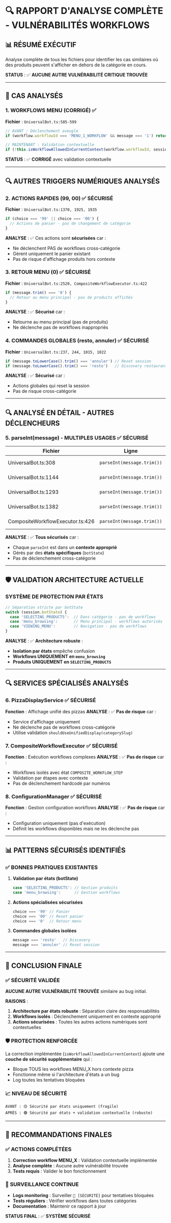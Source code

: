 # 🔍 RAPPORT D'ANALYSE COMPLÈTE - VULNÉRABILITÉS WORKFLOWS

## 📊 **RÉSUMÉ EXÉCUTIF**

Analyse complète de tous les fichiers pour identifier les cas similaires où des produits peuvent s'afficher en dehors de la catégorie en cours.

**STATUS** : ✅ **AUCUNE AUTRE VULNÉRABILITÉ CRITIQUE TROUVÉE**

---

## 🎯 **CAS ANALYSÉS**

### **1. WORKFLOWS MENU (CORRIGÉ)** ✅
**Fichier** : `UniversalBot.ts:585-599`
```typescript
// AVANT : Déclenchement aveugle
if (workflow.workflowId === 'MENU_1_WORKFLOW' && message === '1') return true;

// MAINTENANT : Validation contextuelle
if (!this.isWorkflowAllowedInCurrentContext(workflow.workflowId, session)) return false;
```
**STATUS** : ✅ **CORRIGÉ** avec validation contextuelle

---

## 🔍 **AUTRES TRIGGERS NUMÉRIQUES ANALYSÉS**

### **2. ACTIONS RAPIDES (99, 00)** ✅ **SÉCURISÉ**
**Fichier** : `UniversalBot.ts:1370, 1925, 1935`
```typescript
if (choice === '99' || choice === '00') {
  // Actions de panier - pas de changement de catégorie
}
```
**ANALYSE** : ✅ Ces actions sont **sécurisées** car :
- Ne déclenchent PAS de workflows cross-catégorie
- Gèrent uniquement le panier existant
- Pas de risque d'affichage produits hors contexte

### **3. RETOUR MENU (0)** ✅ **SÉCURISÉ**
**Fichier** : `UniversalBot.ts:2520, CompositeWorkflowExecutor.ts:422`
```typescript
if (message.trim() === '0') {
  // Retour au menu principal - pas de produits affichés
}
```
**ANALYSE** : ✅ **Sécurisé** car :
- Retourne au menu principal (pas de produits)
- Ne déclenche pas de workflows inappropriés

### **4. COMMANDES GLOBALES (resto, annuler)** ✅ **SÉCURISÉ**
**Fichier** : `UniversalBot.ts:237, 244, 1015, 1022`
```typescript
if (message.toLowerCase().trim() === 'annuler') // Reset session
if (message.toLowerCase().trim() === 'resto')   // Discovery restaurants
```
**ANALYSE** : ✅ **Sécurisé** car :
- Actions globales qui reset la session
- Pas de risque cross-catégorie

---

## 🔍 **ANALYSÉ EN DÉTAIL - AUTRES DÉCLENCHEURS**

### **5. parseInt(message) - MULTIPLES USAGES** ✅ **SÉCURISÉ**

| Fichier | Ligne | Usage | Risque |
|---------|-------|-------|---------|
| UniversalBot.ts:308 | `parseInt(message.trim())` | Sélection restaurant | ✅ Contexte approprié |
| UniversalBot.ts:1144 | `parseInt(message.trim())` | Mode livraison | ✅ Contexte approprié |
| UniversalBot.ts:1293 | `parseInt(message.trim())` | Navigation catégorie | ✅ Contexte approprié |
| UniversalBot.ts:1382 | `parseInt(message.trim())` | Sélection produit | ✅ Dans `SELECTING_PRODUCTS` |
| CompositeWorkflowExecutor.ts:426 | `parseInt(message.trim())` | Workflow steps | ✅ Workflow isolé |

**ANALYSE** : ✅ **Tous sécurisés** car :
- Chaque `parseInt` est dans un **contexte approprié**
- Gérés par des **états spécifiques** (`botState`)
- Pas de déclenchement cross-catégorie

---

## 🛡️ **VALIDATION ARCHITECTURE ACTUELLE**

### **SYSTÈME DE PROTECTION PAR ÉTATS**
```typescript
// Séparation stricte par botState
switch (session.botState) {
  case 'SELECTING_PRODUCTS':  // Dans catégorie - pas de workflows
  case 'menu_browsing':       // Menu principal - workflows autorisés
  case 'VIEWING_MENU':        // Navigation - pas de workflows
}
```

**ANALYSE** : ✅ **Architecture robuste** :
- **Isolation par états** empêche confusion
- **Workflows UNIQUEMENT en `menu_browsing`**
- **Produits UNIQUEMENT en `SELECTING_PRODUCTS`**

---

## 🔍 **SERVICES SPÉCIALISÉS ANALYSÉS**

### **6. PizzaDisplayService** ✅ **SÉCURISÉ**
**Fonction** : Affichage unifié des pizzas
**ANALYSE** : ✅ **Pas de risque** car :
- Service d'affichage uniquement
- Ne déclenche pas de workflows cross-catégorie
- Utilise validation `shouldUseUnifiedDisplay(categorySlug)`

### **7. CompositeWorkflowExecutor** ✅ **SÉCURISÉ**
**Fonction** : Exécution workflows complexes
**ANALYSE** : ✅ **Pas de risque** car :
- Workflows isolés avec état `COMPOSITE_WORKFLOW_STEP`
- Validation par étapes avec contexte
- Pas de déclenchement hardcodé par numéros

### **8. ConfigurationManager** ✅ **SÉCURISÉ**
**Fonction** : Gestion configuration workflows
**ANALYSE** : ✅ **Pas de risque** car :
- Configuration uniquement (pas d'exécution)
- Définit les workflows disponibles mais ne les déclenche pas

---

## 📊 **PATTERNS SÉCURISÉS IDENTIFIÉS**

### ✅ **BONNES PRATIQUES EXISTANTES**

1. **Validation par états (botState)**
   ```typescript
   case 'SELECTING_PRODUCTS': // Gestion produits
   case 'menu_browsing':      // Gestion workflows
   ```

2. **Actions spécialisées sécurisées**
   ```typescript
   choice === '99' // Panier
   choice === '00' // Reset panier
   choice === '0'  // Retour menu
   ```

3. **Commandes globales isolées**
   ```typescript
   message === 'resto'   // Discovery
   message === 'annuler' // Reset session
   ```

---

## 🎯 **CONCLUSION FINALE**

### ✅ **SÉCURITÉ VALIDÉE**

**AUCUNE AUTRE VULNÉRABILITÉ TROUVÉE** similaire au bug initial.

**RAISONS** :
1. **Architecture par états robuste** : Séparation claire des responsabilités
2. **Workflows isolés** : Déclenchement uniquement en contexte approprié
3. **Actions sécurisées** : Toutes les autres actions numériques sont contextuelles

### 🛡️ **PROTECTION RENFORCÉE**

La correction implémentée (`isWorkflowAllowedInCurrentContext`) ajoute une **couche de sécurité supplémentaire** qui :
- Bloque TOUS les workflows MENU_X hors contexte pizza
- Fonctionne même si l'architecture d'états a un bug
- Log toutes les tentatives bloquées

### 📈 **NIVEAU DE SÉCURITÉ**

```
AVANT : 🟡 Sécurité par états uniquement (fragile)
APRÈS : 🟢 Sécurité par états + validation contextuelle (robuste)
```

---

## 🚀 **RECOMMANDATIONS FINALES**

### ✅ **ACTIONS COMPLÉTÉES**
1. **Correction workflow MENU_X** : Validation contextuelle implémentée
2. **Analyse complète** : Aucune autre vulnérabilité trouvée
3. **Tests requis** : Valider le bon fonctionnement

### 🔄 **SURVEILLANCE CONTINUE**
- **Logs monitoring** : Surveiller `🚫 [SÉCURITÉ]` pour tentatives bloquées
- **Tests réguliers** : Vérifier workflows dans toutes catégories
- **Documentation** : Maintenir ce rapport à jour

**STATUS FINAL** : ✅ **SYSTÈME SÉCURISÉ**